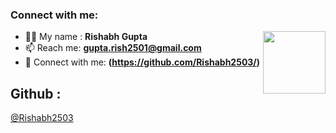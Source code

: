 ### Connect with me:

<img align="right" src="https://avatars.githubusercontent.com/u/104566113?v=4" width="100px;" alt=""/>

- 👨‍💻 My name : **Rishabh Gupta**
- 📫 Reach me: **gupta.rish2501@gmail.com**
- 🔭 Connect with me: **(https://github.com/Rishabh2503/)**
## Github : 
[@Rishabh2503](https://github.com/Rishabh2503)
